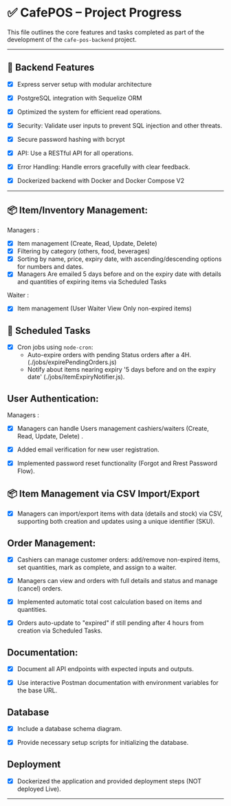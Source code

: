 
# ✅ CafePOS – Project Progress

This file outlines the core features and tasks completed as part of the development of the `cafe-pos-backend` project.

---

## 🔧 Backend Features

- [x] Express server setup with modular architecture
- [x] PostgreSQL integration with Sequelize ORM
- [x] Optimized the system for efficient read operations.
- [x] Security: Validate user inputs to prevent SQL injection and other threats.
- [x] Secure password hashing with bcrypt
- [x] API: Use a RESTful API for all operations.
- [x] Error Handling: Handle errors gracefully with clear feedback.
- [x] Dockerized backend with Docker and Docker Compose V2



---

## 📦 Item/Inventory Management:

Managers : 
- [x] Item management (Create, Read, Update, Delete)
- [x] Filtering by category (others, food, beverages) 
- [x] Sorting by name, price, expiry date, with ascending/descending options for numbers and dates.
- [x] Managers Are emailed 5 days before and on the expiry date with details and quantities of expiring items via Scheduled Tasks

Waiter :
- [x] Item management (User Waiter View Only non-expired items)


## 📅 Scheduled Tasks

- [x] Cron jobs using `node-cron`:
  - Auto-expire orders with pending Status orders after a 4H. (./jobs/expirePendingOrders.js)
  - Notify about items nearing expiry '5 days before and on the expiry date' (./jobs/itemExpiryNotifier.js).


## User Authentication:
Managers : 
- [x] Managers can handle Users management cashiers/waiters (Create, Read, Update, Delete) .
- [x] Added email verification for new user registration.
- [x] Implemented password reset functionality (Forgot and Rrest Password Flow).


## 📦 Item Management via CSV Import/Export
 - [x] Managers can import/export items with data (details and stock) via CSV, supporting both creation and updates using a unique identifier (SKU).



## Order Management:
- [x] Cashiers can manage customer orders: add/remove non-expired items, set quantities, mark as complete, and assign to a waiter.
- [x] Managers can view and orders with full details and status and manage (cancel) orders.
- [x] Implemented automatic total cost calculation based on items and quantities.
- [x] Orders auto-update to "expired" if still pending after 4 hours from creation via Scheduled Tasks.



## Documentation:

- [x] Document all API endpoints with expected inputs and outputs.
- [x] Use interactive Postman documentation with environment variables for the base URL.


## Database
- [x] Include a database schema diagram.
- [x] Provide necessary setup scripts for initializing the database.


## Deployment
- [x] Dockerized the application and provided deployment steps (NOT deployed Live).


---



